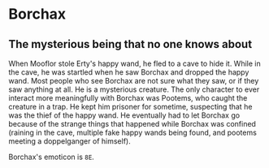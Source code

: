 # Borchax

## The mysterious being that no one knows about

When Mooflor stole Erty's happy wand, he fled to a cave to hide it.  While in the cave, he was startled when he saw Borchax and dropped the happy wand.  Most people who see Borchax are not sure what they saw, or if they saw anything at all.  He is a mysterious creature.  The only character to ever interact more meaningfully with Borchax was Pootems, who caught the creature in a trap.  He kept him prisoner for sometime, suspecting that he was the thief of the happy wand.  He eventually had to let Borchax go because of the strange things that happened while Borchax was confined (raining in the cave, multiple fake happy wands being found, and pootems meeting a doppelganger of himself).

Borchax's emoticon is `8E`.